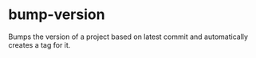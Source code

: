 # bump-version
Bumps the version of a project based on latest commit and automatically creates a tag for it.
